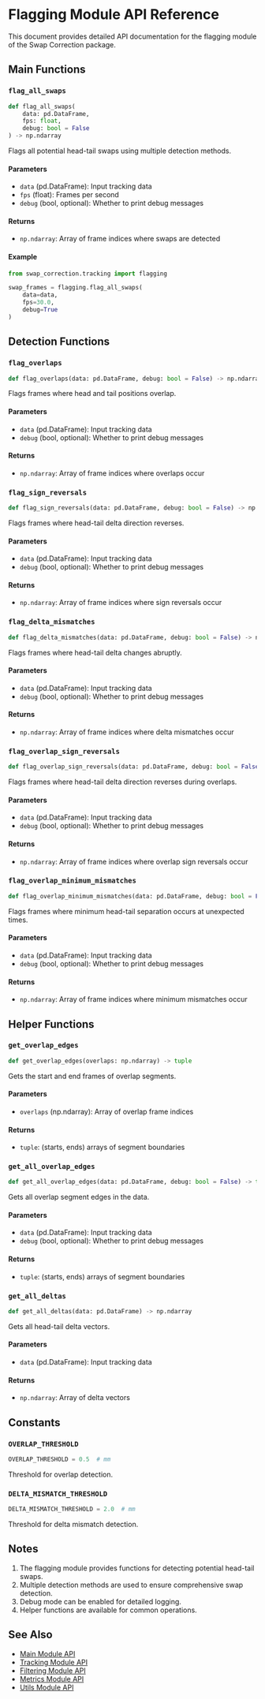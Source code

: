 # Flagging Module API Reference

This document provides detailed API documentation for the flagging module of the Swap Correction package.

## Main Functions

### `flag_all_swaps`

```python
def flag_all_swaps(
    data: pd.DataFrame,
    fps: float,
    debug: bool = False
) -> np.ndarray
```

Flags all potential head-tail swaps using multiple detection methods.

#### Parameters

- `data` (pd.DataFrame): Input tracking data
- `fps` (float): Frames per second
- `debug` (bool, optional): Whether to print debug messages

#### Returns

- `np.ndarray`: Array of frame indices where swaps are detected

#### Example

```python
from swap_correction.tracking import flagging

swap_frames = flagging.flag_all_swaps(
    data=data,
    fps=30.0,
    debug=True
)
```

## Detection Functions

### `flag_overlaps`

```python
def flag_overlaps(data: pd.DataFrame, debug: bool = False) -> np.ndarray
```

Flags frames where head and tail positions overlap.

#### Parameters

- `data` (pd.DataFrame): Input tracking data
- `debug` (bool, optional): Whether to print debug messages

#### Returns

- `np.ndarray`: Array of frame indices where overlaps occur

### `flag_sign_reversals`

```python
def flag_sign_reversals(data: pd.DataFrame, debug: bool = False) -> np.ndarray
```

Flags frames where head-tail delta direction reverses.

#### Parameters

- `data` (pd.DataFrame): Input tracking data
- `debug` (bool, optional): Whether to print debug messages

#### Returns

- `np.ndarray`: Array of frame indices where sign reversals occur

### `flag_delta_mismatches`

```python
def flag_delta_mismatches(data: pd.DataFrame, debug: bool = False) -> np.ndarray
```

Flags frames where head-tail delta changes abruptly.

#### Parameters

- `data` (pd.DataFrame): Input tracking data
- `debug` (bool, optional): Whether to print debug messages

#### Returns

- `np.ndarray`: Array of frame indices where delta mismatches occur

### `flag_overlap_sign_reversals`

```python
def flag_overlap_sign_reversals(data: pd.DataFrame, debug: bool = False) -> np.ndarray
```

Flags frames where head-tail delta direction reverses during overlaps.

#### Parameters

- `data` (pd.DataFrame): Input tracking data
- `debug` (bool, optional): Whether to print debug messages

#### Returns

- `np.ndarray`: Array of frame indices where overlap sign reversals occur

### `flag_overlap_minimum_mismatches`

```python
def flag_overlap_minimum_mismatches(data: pd.DataFrame, debug: bool = False) -> np.ndarray
```

Flags frames where minimum head-tail separation occurs at unexpected times.

#### Parameters

- `data` (pd.DataFrame): Input tracking data
- `debug` (bool, optional): Whether to print debug messages

#### Returns

- `np.ndarray`: Array of frame indices where minimum mismatches occur

## Helper Functions

### `get_overlap_edges`

```python
def get_overlap_edges(overlaps: np.ndarray) -> tuple
```

Gets the start and end frames of overlap segments.

#### Parameters

- `overlaps` (np.ndarray): Array of overlap frame indices

#### Returns

- `tuple`: (starts, ends) arrays of segment boundaries

### `get_all_overlap_edges`

```python
def get_all_overlap_edges(data: pd.DataFrame, debug: bool = False) -> tuple
```

Gets all overlap segment edges in the data.

#### Parameters

- `data` (pd.DataFrame): Input tracking data
- `debug` (bool, optional): Whether to print debug messages

#### Returns

- `tuple`: (starts, ends) arrays of segment boundaries

### `get_all_deltas`

```python
def get_all_deltas(data: pd.DataFrame) -> np.ndarray
```

Gets all head-tail delta vectors.

#### Parameters

- `data` (pd.DataFrame): Input tracking data

#### Returns

- `np.ndarray`: Array of delta vectors

## Constants

### `OVERLAP_THRESHOLD`

```python
OVERLAP_THRESHOLD = 0.5  # mm
```

Threshold for overlap detection.

### `DELTA_MISMATCH_THRESHOLD`

```python
DELTA_MISMATCH_THRESHOLD = 2.0  # mm
```

Threshold for delta mismatch detection.

## Notes

1. The flagging module provides functions for detecting potential head-tail swaps.
2. Multiple detection methods are used to ensure comprehensive swap detection.
3. Debug mode can be enabled for detailed logging.
4. Helper functions are available for common operations.

## See Also

- [Main Module API](main.md)
- [Tracking Module API](tracking.md)
- [Filtering Module API](filtering.md)
- [Metrics Module API](metrics.md)
- [Utils Module API](utils.md) 